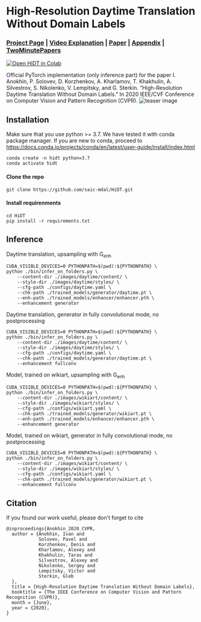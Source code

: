 # High-Resolution Daytime Translation Without Domain Labels

### [Project Page](https://saic-mdal.github.io/HiDT/) | [Video Explanation](https://youtu.be/DALQYKt-GJc) | [Paper](https://arxiv.org/abs/2003.08791) | [Appendix](https://saic-mdal.github.io/HiDT/paper/High-Resolution_Daytime_Translation_Without_Domain_Labels.pdf) | [TwoMinutePapers](https://www.youtube.com/watch?v=EWKAgwgqXB4)

[![Open HiDT in Colab](https://colab.research.google.com/assets/colab-badge.svg)](https://colab.research.google.com/github/saic-mdal/hidt/blob/master/notebooks/HighResolutionDaytimeTranslation.ipynb)

Official PyTorch implementation (only inference part) for the paper I. Anokhin, P. Solovev, D. Korzhenkov, A. Kharlamov, T. Khakhulin, A. Silvestrov, S. Nikolenko, V. Lempitsky, and G. Sterkin. "High-Resolution Daytime Translation Without Domain Labels." In 2020 IEEE/CVF Conference on Computer Vision and Pattern Recognition (CVPR).
![teaser image](./docs/img/1_intro_grid.jpg)

## Installation
Make sure that you use python >= 3.7. We have tested it with conda package manager. If you are new to conda, proceed to https://docs.conda.io/projects/conda/en/latest/user-guide/install/index.html

```
conda create -n hidt python=3.7
conda activate hidt
```
#### Clone the repo
```
git clone https://github.com/saic-mdal/HiDT.git
```
#### Install requirenments
```
cd HiDT
pip install -r requirements.txt
```

## Inference
Daytime translation, upsampling with G<sub>enh</sub>
```
CUDA_VISIBLE_DEVICES=0 PYTHONPATH=$(pwd):${PYTHONPATH} \
python ./bin/infer_on_folders.py \
    --content-dir ./images/daytime/content/ \
    --style-dir ./images/daytime/styles/ \
    --cfg-path ./configs/daytime.yaml \
    --chk-path ./trained_models/generator/daytime.pt \
    --enh-path ./trained_models/enhancer/enhancer.pth \
    --enhancement generator
```
Daytime translation, generator in fully convolutional mode, no postprocessing
```
CUDA_VISIBLE_DEVICES=0 PYTHONPATH=$(pwd):${PYTHONPATH} \
python ./bin/infer_on_folders.py \
    --content-dir ./images/daytime/content/ \
    --style-dir ./images/daytime/styles/ \
    --cfg-path ./configs/daytime.yaml \
    --chk-path ./trained_models/generator/daytime.pt \
    --enhancement fullconv
```
Model, trained on wikiart, upsampling with G<sub>enh</sub>
```
CUDA_VISIBLE_DEVICES=0 PYTHONPATH=$(pwd):${PYTHONPATH} \
python ./bin/infer_on_folders.py \
    --content-dir ./images/wikiart/content/ \
    --style-dir ./images/wikiart/styles/ \
    --cfg-path ./configs/wikiart.yaml \
    --chk-path ./trained_models/generator/wikiart.pt \
    --enh-path ./trained_models/enhancer/enhancer.pth \
    --enhancement generator
```
Model, trained on wikiart, generator in fully convolutional mode, no postprocessing
```
CUDA_VISIBLE_DEVICES=0 PYTHONPATH=$(pwd):${PYTHONPATH} \
python ./bin/infer_on_folders.py \
    --content-dir ./images/wikiart/content/ \
    --style-dir ./images/wikiart/styles/ \
    --cfg-path ./configs/wikiart.yaml \
    --chk-path ./trained_models/generator/wikiart.pt \
    --enhancement fullconv
```

## Citation
If you found our work useful, please don't forget to cite
```
@inproceedings{Anokhin_2020_CVPR,
  author = {Anokhin, Ivan and
            Solovev, Pavel and
            Korzhenkov, Denis and
            Kharlamov, Alexey and
            Khakhulin, Taras and
            Silvestrov, Alexey and
            Nikolenko, Sergey and
            Lempitsky, Victor and
            Sterkin, Gleb
  },
  title = {High-Resolution Daytime Translation Without Domain Labels},
  booktitle = {The IEEE Conference on Computer Vision and Pattern Recognition (CVPR)},
  month = {June},
  year = {2020},
}
```

